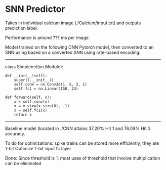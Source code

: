 # SNN Predictor

Takes in individual calcium image (./Calcium/input.txt) and outputs prediction label.

Performance is around ??? ms per image.

Model trained on the following CNN Pytorch model, then converted to an SNN using based on a converted SNN using rate-based encoding:

---

class Simplenet(nn.Module):

    def __init__(self):
        super().__init__()
        self.conv = nn.Conv2d(1, 6, 3, 1)
        self.fc1 = nn.Linear(150, 23)

    def forward(self, x):
        x = self.conv(x)
        x = x.view(x.size(0), -1)
        x = self.fc1(x)
        return x

---

Baseline model (located in ./CNN attains 37.20% Hit 1 and 76.09% Hit 3 accuracy.

To do for optimizations: spike trains can be stored more efficiently, they are 1-bit
Optimize 1-bit input fc layer

Done:
Since threshold is 1, most uses of threshold that involve multiplication can be eliminated
